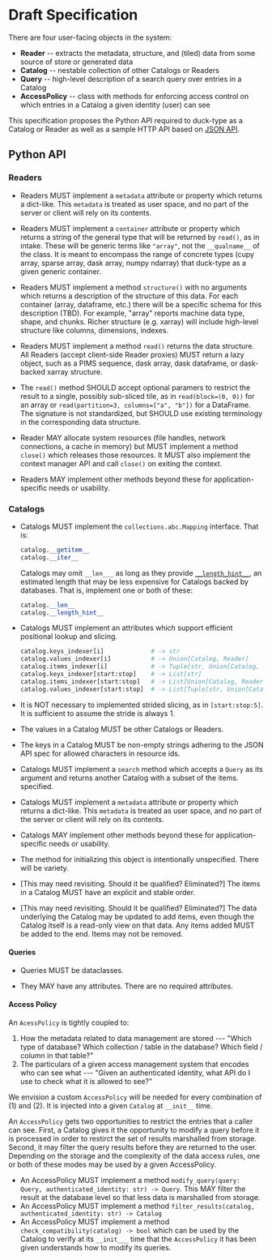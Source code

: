 # Draft Specification

There are four user-facing objects in the system:

* **Reader** -- extracts the metadata, structure, and (tiled) data from some
  source of store or generated data
* **Catalog** -- nestable collection of other Catalogs or Readers
* **Query** -- high-level description of a search query over entries in a
  Catalog
* **AccessPolicy** -- class with methods for enforcing access control on which
  entries in a Catalog a given identity (user) can see

This specification proposes the Python API required to duck-type as a Catalog or
Reader as well as a sample HTTP API based on
[JSON API](https://jsonapi.org/).

## Python API

### Readers

* Readers MUST implement a ``metadata`` attribute or property which returns
  a dict-like. This ``metadata`` is treated as user space, and no part of the
  server or client will rely on its contents.

* Readers MUST implement a ``container`` attribute or property which returns
  a string of the general type that will be returned by ``read()``, as in
  intake. These will be generic terms like ``"array"``, not the
  ``__qualname__`` of the class. It is meant to encompass the range of concrete
  types (cupy array, sparse array, dask array, numpy ndarray) that duck-type as
  a given generic container.

* Readers MUST implement a method ``structure()`` with no arguments
  which returns a description of the structure of this data. For each container
  (array, dataframe, etc.) there will be a specific schema for this description
  (TBD). For example, "array" reports machine data type, shape, and chunks.
  Richer structure (e.g. xarray) will include high-level structure like columns,
  dimensions, indexes.

* Readers MUST implement a method ``read()`` returns the data structure. All
  Readers (accept client-side Reader proxies) MUST return a lazy object, such as
  a PIMS sequence, dask array, dask dataframe, or dask-backed xarray structure.

* The ``read()`` method SHOULD accept optional paramers to restrict the result
  to a single, possibly sub-sliced tile, as in ``read(block=(0, 0))`` for an
  array or ``read(partition=3, columns=["a", "b"])`` for a DataFrame. The
  signature is not standardized, but SHOULD use existing terminology in the
  corresponding data structure.

* Reader MAY allocate system resources (file handles, network connections, a
  cache in memory) but MUST implement a method ``close()`` which releases those
  resources. It MUST also implement the context manager API and call ``close()``
  on exiting the context.

* Readers MAY implement other methods beyond these for application-specific
  needs or usability.

### Catalogs

* Catalogs MUST implement the ``collections.abc.Mapping`` interface. That is:

  ```python
  catalog.__getitem__
  catalog.__iter__
  ```

  Catalogs may omit ``__len___`` as long as they provide
  [``__length_hint__``](https://www.python.org/dev/peps/pep-0424/), an estimated
  length that may be less expensive for Catalogs backed by databases. That is,
  implement one or both of these:

  ```python
  catalog.__len__
  catalog.__length_hint__
  ```

* Catalogs MUST implement an attributes which support efficient positional
  lookup and slicing.

  ```python
  catalog.keys_indexer[i]             # -> str
  catalog.values_indexer[i]           # -> Union[Catalog, Reader]
  catalog.items_indexer[i]            # -> Tuple[str, Union[Catalog, Reader]]
  catalog.keys_indexer[start:stop]    # -> List[str]
  catalog.items_indexer[start:stop]   # -> List[Union[Catalog, Reader]]
  catalog.values_indexer[start:stop]  # -> List[Tuple[str, Union[Catalog, Reader]]]
  ```

* It is NOT necessary to implemented strided slicing, as in ``[start:stop:5]``.
  It is sufficient to assume the stride is always 1.

* The values in a Catalog MUST be other Catalogs or Readers.

* The keys in a Catalog MUST be non-empty strings adhering to the JSON API spec
  for allowed characters in resource ids.

* Catalogs MUST implement a ``search`` method which accepts a ``Query`` as its
  argument and returns another Catalog with a subset of the items.  specified.

* Catalogs MUST implement a ``metadata`` attribute or property which
  returns a dict-like. This ``metadata`` is treated as user space, and no part
  of the server or client will rely on its contents.

* Catalogs MAY implement other methods beyond these for application-specific
  needs or usability.

* The method for initializing this object is intentionally unspecified. There
  will be variety.

* [This may need revisiting. Should it be qualified? Eliminated?] The items in a
  Catalog MUST have an explicit and stable order.

* [This may need revisiting. Should it be qualified? Eliminated?] The data
  underlying the Catalog may be updated to add items, even though the Catalog
  itself is a read-only view on that data. Any items added MUST be added to the
  end. Items may not be removed.

#### Queries

* Queries MUST be dataclasses.

* They MAY have any attributes. There are no required attributes.

#### Access Policy

An ``AcessPolicy`` is tightly coupled to:

1. How the metadata related to data management are stored --- "Which type of
   database? Which collection / table in the database? Which field / column in
   that table?"
2. The particulars of a given access management system that encodes who can see
   what --- "Given an authenticated identity, what API do I use to check what it
   is allowed to see?"

We envision a custom ``AccessPolicy`` will be needed for every combination of
(1) and (2). It is injected into a given ``Catalog`` at ``__init__`` time.

An ``AccessPolicy`` gets two opportunities to restrict the entries that a caller
can see. First, a Catalog gives it the opportunity to modify a query before it
is processed in order to restirct the set of results marshalled from storage.
Second, it may filter the query results before they are returned to the user.
Depending on the storage and the complexity of the data access rules, one or
both of these modes may be used by a given AccessPolicy.

* An AccessPolicy MUST implement a method
  ``modify_query(query: Query, authenticated_identity: str) -> Query``. This MAY
  filter the result at the database level so that less data is marshalled from
  storage.
* An AccessPolicy MUST implement a method
  ``filter_results(catalog, authenticated_identity: str) -> Catalog``
* An AccessPolicy MUST implement a method
  ``check_compatibility(catalog) -> bool`` which can be used by the Catalog to
  verify at its ``__init___`` time that the ``AccessPolicy`` it has been given
  understands how to modify its queries.
